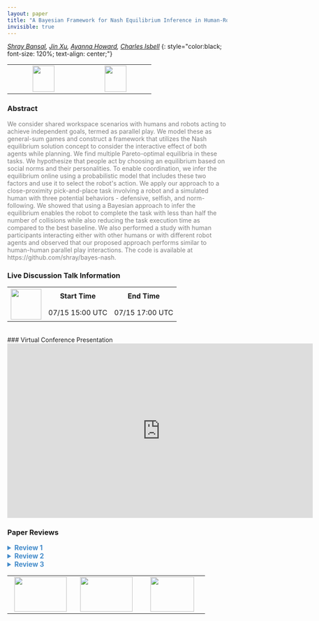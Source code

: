 ```yaml
---
layout: paper
title: "A Bayesian Framework for Nash Equilibrium Inference in Human-Robot Parallel Play"
invisible: true
---
```

*[Shray Bansal](https://shraybansal.com),  [Jin Xu](http://),  [Ayanna Howard](https://howard.ece.gatech.edu/),  [Charles Isbell](https://www.cc.gatech.edu/fac/Charles.Isbell/)*
{: style="color:black; font-size: 120%; text-align: center;"}

<table width="30%"> <tr>
<td style="width: 20%; text-align: center;"><a href="http://www.roboticsproceedings.org/rss16/p042.pdf"><img src="{{ site.baseurl }}/images/paper_link.png"
width = "50"  height = "60"/> </a> </td>

<td style="width: 20%; text-align: center;"><a href="https://shraybansal.com/research/bayesnash"><img src="{{ site.baseurl }}/images/website_link.png"
width = "50"  height = "60"/> </a> </td>

</tr></table>

### Abstract
<html><p style="color:gray; font-size: 100%; text-align: justified;">
We consider shared workspace scenarios with humans and robots acting to achieve independent goals, termed as parallel play. We model these as general-sum games and construct a framework that utilizes the Nash equilibrium solution concept to consider the interactive effect of both agents while planning. We find multiple Pareto-optimal equilibria in these tasks. We hypothesize that people act by choosing an equilibrium based on social norms and their personalities. To enable coordination, we infer the equilibrium online using a probabilistic model that includes these two factors and use it to select the robot's action. We apply our approach to a close-proximity pick-and-place task involving a robot and a simulated human with three potential behaviors - defensive, selfish, and norm-following. We showed that using a Bayesian approach to infer the equilibrium enables the robot to complete the task with less than half the number of collisions while also reducing the task execution time as compared to the best baseline. We also performed a study with human participants interacting either with other humans or with different robot agents and observed that our proposed approach performs similar to human-human parallel play interactions. The code is available at https://github.com/shray/bayes-nash.
</p></html>

### Live Discussion Talk Information
<html>
<table width="50%">
<tr> <th rowspan="2"><a href="https://pheedloop.com/rss2020/virtual/"><img src="{{ site.baseurl }}/images/pheedloop_link.png" width = "70"  height = "70"/> </a> </th> <th> Start Time </th> <th> End Time </th> </tr>
<tr> <td> 07/15 15:00 UTC </td><td> 07/15 17:00 UTC </td></tr>
</table> <br> </html>
### Virtual Conference Presentation
<iframe width="700" height="400" src="https://www.youtube.com/embed/y9Pu9c1mcyE" frameborder="0" allow="accelerometer; autoplay; encrypted-media; gyroscope; picture-in-picture" allowfullscreen></iframe>

### Paper Reviews
<details><summary style="font-size:110%; color:#438BCA; cursor: pointer;"><b> Review 1</b></summary>
<p style="color:gray; font-size: 100%; text-align: justified; white-space: pre-line">
In this submission, the authors present a novel model for human-robot task planning that casts the problem as a general-sum game in which multiple Nash equilibria are weighted against each other using a Bayesian formulation. The formulation includes an expert-crafted and domain-specific social norm and a agent-specific individual preference that is inferred online. 

The authors also present a set of three related studies in which the approach is evaluated against baselines. This includes a simulated human study, a human-human study, and a human-robot study. Through the studies, the authors show that the developed approach leads to a good balance of safety and efficiency, reducing the number of safety stops while also lowering the time to complete the task. While this was true in the simulated human study, the developed approach actually led to more safety stops in the human-robot study. The authors present plausible reasons for this results and make suggestions for follow-on work.

The paper is placed well within context of prior work, and presents the method in a clear and concise manner. The approach appears novel and is technically sound. The ability to infer agent preferences online and leverage domain-specific norms to select from multiple equilibria is an interesting and useful idea. The experiments and analysis are interesting and informative.

The main drawback I see is that while the presented approach is designed for any N number of agents collaborating together, all of the analysis is done with just two agents. It is difficult to determine whether the conclusions and claims made by the authors about the approach would actually carry to a larger multi-agent scenario. Would the robot be able to infer the preferences of multiple people successfully and maintain safety and efficiency? Would the approach be computationally tractable in that case? (A discussion of computational complexity and real-time performance is needed).

The next drawback is that the analysis/explanation of the studies is a bit lacking. There is no statistical analysis of the simulated studies (so it’s hard to tell what differences are actually significant) and the descriptions are incomplete. For example, what are the error bars in the figures? (standard deviation, SEM, etc.). Also, how are some of the parameters set, and what were the selected values? (e.g., tau in Eq 3 and 6). These are critical for reproducibility. 

Finally, the paper has a few typos/grammar issues:
- Section V.B. cuts off mid-sentence
- Section VI. “Metrics” starts off with a run-on sentence
- Section VIII.A. there is a reference to Figure 8, that is actually referring to Figure 6.
</p> </details>

<details><summary style="font-size:110%; color:#438BCA; cursor: pointer;"><b> Review 2</b></summary>
<p style="color:gray; font-size: 100%; text-align: justified; white-space: pre-line">
*****
Strengths and weaknesses:

The paper considers a relevant and topical problem, which is of interest to the conference audience. As stated in the summary of contributions, the authors identify that very few formalisms exist that utilize game theory for HRI and provide a novel approach towards this gap. The research plan is well designed: borrowing insights from human interactions (via human-human studies), designing algorithms building upon prior formalism (i.e., game theory and Bayesian inference), and evaluating them with humans. The paper is overall well written, with a good coverage of related work, description of the approach, and results.

The key weakness is the evaluation of the proposed approach, where the evaluations are carried out with small sample size, without baselines from the relevant prior art, and (although less importantly) only in simulation. The small sample size makes assessing the generalizability of observed trends difficult. Further, over the past few years, several approaches have been developed for generating robot behavior in shared workspace tasks. In the absence of evaluations against a representative baseline (see detailed comments for suggestions), it is difficult to assess the utility of game-theoretic formalisms in general and the proposed approach in particular. 

Please see the detailed comments and suggestions listed below.

*****
Comments and suggestions:

1) (Abstract) The abstract states that the proposed approach outperforms the best baseline. This statement should be better qualified as this is observed only in agent-agent studies, with key differences in human-agent studies. Further, no comparisons are made to baselines from the prior art.

2) (Related Work) Despite the presence of several HRI formalisms, the authors provide good coverage of related work. However, space permitting, a few highly related papers would be useful to add to this discussion:

2.1) (Game-theoretic approaches) The following paper, which formalizes HRI problem using game theory, is highly related and currently missing from the discussion: Nikolaidis, Stefanos, et al. "Game-theoretic modeling of human adaptation in human-robot collaboration." Proceedings of the 2017 ACM/IEEE international conference on human-robot interaction. 2017.

2.2) (Theory of mind-based approaches) While the theory of mind- based approaches do not explicitly compute or reason about equilibria, they reason about the influence of human on a robot and vice-versa. For instance, please see: Devin, Sandra, and Rachid Alami. "An implemented theory of mind to improve human-robot shared plans execution." 2016 11th ACM/IEEE International Conference on Human-Robot Interaction (HRI). IEEE, 2016.

3) (Results of Human-Agent Study, Section 8) The experiments, despite their small sample size, are well designed. However, the results of the human-agent study and its difference with the agent-agent study (Section 6), also question several assumptions of a formalism based on game-theoretic equilibrium. For instance,
- Do human-robot interactions necessarily follow an equilibrium, especially given that both the human and robot can adapt?
- One interpretation presented in Section 9 highlights that humans indeed adapt and modify their policy in response to that of the robot. This observation raises the question, "Can the proposed approach identify if a stable equilibrium has been reached and, if so, correctly estimate its value?" The results indicate otherwise.
As noted above, the observed results are informative for the design of HRI algorithms as well as to understand the utility of game-theoretic formalisms for computing robot policies. Consequently, it will be useful to include additional discussion, which addresses the above questions.

4) (Relation to decision-theoretic approaches) Several decision-theoretic approaches have been developed and demonstrated to perform effectively in shared workspace tasks (for instance, see list below). Similar to the game-theoretic approach proposed in the submission, these approaches maintain an estimate of the human's latent state (either preference or goal) and arrive at robot policy. However, they do not require the presence of equilibrium and can tackle larger problem spaces (e.g., continuous spaces in the case of Javdani et al.) as compared to the proposed approach. Further, they can algorithmically generate spatio-temporal behavior that is typical of human interaction (e.g., wait and then go), which is absent in the implementation of the Bayes-Nash approach.

To demonstrate the utility of the proposed approach, consider including a comparison to one representative decision-theoretic approach from the following,
- Chen, Min, et al. "Planning with trust for human-robot collaboration." Proceedings of the 2018 ACM/IEEE International Conference on Human-Robot Interaction. 2018.
- Unhelkar, Vaibhav V., et al. "Human-aware robotic assistant for collaborative assembly: Integrating human motion prediction with planning in time." IEEE Robotics and Automation Letters 3.3 (2018): 2394-2401.
- Javdani, Shervin, et al. "Shared autonomy via hindsight optimization for teleoperation and teaming." The International Journal of Robotics Research 37.7 (2018): 717-742.
- Cheng, Yujiao, et al. "Towards Efficient Human-Robot Collaboration With Robust Plan Recognition and Trajectory Prediction." IEEE Robotics and Automation Letters 5.2 (2020): 2602-2609.

5) (Section 3) Typically, the action refers to an atomic action, which is chosen and then executed without modification. However, in the current formalism, action corresponds to RRT plans (which can be changed mid-execution). Please clarify if this understanding is correct. If so, consider including a footnote mentioning that actions can be modified mid-execution.

6) (Equation 6) Does the equation only apply to timestep 0? The description following the equation "Comparing the distance ... equilibrium performance." was difficult to follow. Please consider rephrasing this description.

7) (Section 4, Clarification question) Does the formalism assume equilibrium is achieved and remains constant over the task execution, and only the belief over the equilibria changes? Or, does it also apply to cases in which the equilibrium has not been achieved (and is changing during the interaction)?

*****
Minor comments on the clarity of the presentation:

The submission is overall well written and easy to follow. Minor suggestions and typos are listed as follows:
- (Abstract) Bayesian should be capitalized.
- (Introduction) Consider including a reference for the term `parallel play` from psychology literature.
- (Section 3) The phrase 'set of all actions' is ambiguous, as it refers both to a (the action profile) and A (the set of joint actions).
- (Section 4) "we take its joint" is informal. Please change to "we take its joint distribution."
- (Section 5A) In the current formalism, does N correspond to 2? If the approach is indeed general and extends to beyond 2 agents, consider mentioning it explicitly in the text.
- (Figure 4) The phrase Bayes-Nash has not been defined in the text. Please note that the proposed approach is referred to as Bayes-Nash. 
- (Figure 5) Similarly, the phrase Fair-Nash has not been defined in the text. I assume that it refers to the baseline "Selfish-Nash."
- (Section 6) Both the phrases Bayes-Nash and Nash-Bayes are used in the paper. Consider using only one to maintain uniformity.
- (Section 6) Typo: ' We measured measured...''
- (Figure 5b) In the description of Figure 5b, it is ambiguous which human is replaced (the control, the participants, or both). Please consider rephrasing this description.

*****
</p> </details>

<details><summary style="font-size:110%; color:#438BCA; cursor: pointer;"><b> Review 3</b></summary>
<p style="color:gray; font-size: 100%; text-align: justified; white-space: pre-line">
Originality: The paper presents a novel solution to interaction in a shared space. The solution was interesting as were the results. Especially novel was using both norms and personality types to select from multiple equilibria.

Quality: The modeling efforts were justified and well-reasoned. The norms and personality types were grounded in well-recognized approaches in game theory (e.g., minimax, fairness).  The planning algorithm was appropriate for the problem. 

There are a few ways that the paper could have been improved:
(1) The game theory model was based in single-stage games. The problem, however, seemed more aligned with games where human and robot would interact repeatedly. The paper should mention that in repeated play there are many more equilibria (from the folk theorem in repeated play games), including equilibria where the two agents take turns receiving their most preferred outcome. The paper should justify why only equilibria for single stage games were considered.
(2) The three types of studies provided evidence that the solution approach has merit. However, as identified by the authors, the human-human and human-robot studies had too few participants to allow any statistical conclusions. That is unfortunate because it decrease confidence in the conclusions.
(3) I wasn't sure about some of the aspects of the study with real humans. Specifically, was the order with which the humans interacted with the strategies counterbalanced? If not, it is impossible to know whether the trends in the data are simply from a learning effect.

Clarity: The paper is really well written and includes an excellent review of the literature. Assumptions were clear, modeling choices were clear, and limitations were clear.

Significance: The paper makes a solid contribution to human-robot interaction, expanding the state-of-the-art.
</p> </details>

<table width="100%"><tr><td style="width: 30%; text-align: center;"><a href="{{ site.baseurl }}/program/papers/41"> <img src="{{ site.baseurl }}/images/previous_icon.png" width = "120"  height = "80"/> </a> </td>

<td style="width: 30%; text-align: center;"><a href="{{ site.baseurl }}/program/papers"> <img src="{{ site.baseurl }}/images/overview_icon.png" width = "120"  height = "80"/> </a> </td> 

<td style="width: 30%; text-align: center;"><a href="{{ site.baseurl }}/program/papers/43"> <img src="{{ site.baseurl }}/images/next_icon.png" width = "100"  height = "80"/> </a> </td> 

</tr></table>


